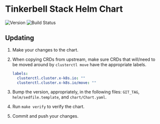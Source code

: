 # **Tinkerbell Stack Helm Chart**
![Version](https://img.shields.io/badge/version-0.2.6-blue)
![Build Status](https://codebuild.us-west-2.amazonaws.com/badges?uuid=eyJlbmNyeXB0ZWREYXRhIjoic0w3TWw2ZDdFblpMMDZtamh2S3RiNmVwbTdRaDVlbmgxWGZkVi9WdGZjMDgvL2J2a1ZGSXJoMVV2dWJlNWZpbjV5Z3k4THRjZ0VyWUlBM0RLTUNWaE4wPSIsIml2UGFyYW1ldGVyU3BlYyI6IllIWGJ1SDFRZm1HM0dnK1giLCJtYXRlcmlhbFNldFNlcmlhbCI6MX0%3D&branch=main)

## Updating

1. Make your changes to the chart.
1. When copying CRDs from upstream, make sure CRDs that will/need to be moved around by `clusterctl move` have the appropriate labels.

    ```yaml
    labels:
      clusterctl.cluster.x-k8s.io: ""
      clusterctl.cluster.x-k8s.io/move: ""
    ```

1. Bump the version, appropriately, in the following files: `GIT_TAG`, `helm/sedfile.template`, and `chart/Chart.yaml`.
1. Run `make verify` to verify the chart.
1. Commit and push your changes.
